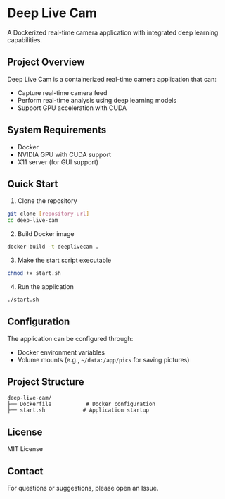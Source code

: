 # Deep Live Cam

A Dockerized real-time camera application with integrated deep learning capabilities.

## Project Overview

Deep Live Cam is a containerized real-time camera application that can:
- Capture real-time camera feed
- Perform real-time analysis using deep learning models
- Support GPU acceleration with CUDA

## System Requirements

- Docker
- NVIDIA GPU with CUDA support
- X11 server (for GUI support)

## Quick Start

1. Clone the repository
```bash
git clone [repository-url]
cd deep-live-cam
```

2. Build Docker image
```bash
docker build -t deeplivecam .
```

3. Make the start script executable
```bash
chmod +x start.sh
```

4. Run the application
```bash
./start.sh
```

## Configuration

The application can be configured through:
- Docker environment variables
- Volume mounts (e.g., `~/data:/app/pics` for saving pictures)

## Project Structure

```
deep-live-cam/
├── Dockerfile           # Docker configuration
├── start.sh            # Application startup 
```

## License

MIT License

## Contact

For questions or suggestions, please open an Issue.
